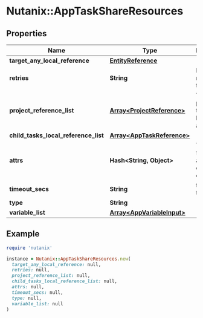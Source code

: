 # Nutanix::AppTaskShareResources

## Properties

| Name | Type | Description | Notes |
| ---- | ---- | ----------- | ----- |
| **target_any_local_reference** | [**EntityReference**](EntityReference.md) |  | [optional] |
| **retries** | **String** | Number of retries for the task. | [optional] |
| **project_reference_list** | [**Array&lt;ProjectReference&gt;**](ProjectReference.md) | The projects this task has been assigned to | [optional] |
| **child_tasks_local_reference_list** | [**Array&lt;AppTaskReference&gt;**](AppTaskReference.md) |  | [optional] |
| **attrs** | **Hash&lt;String, Object&gt;** | Task attrs for application of type object. | [optional] |
| **timeout_secs** | **String** | task timeout. | [optional] |
| **type** | **String** |  |  |
| **variable_list** | [**Array&lt;AppVariableInput&gt;**](AppVariableInput.md) |  | [optional] |

## Example

```ruby
require 'nutanix'

instance = Nutanix::AppTaskShareResources.new(
  target_any_local_reference: null,
  retries: null,
  project_reference_list: null,
  child_tasks_local_reference_list: null,
  attrs: null,
  timeout_secs: null,
  type: null,
  variable_list: null
)
```


